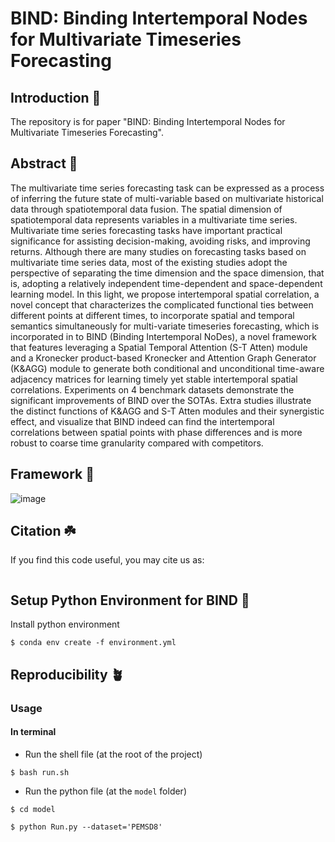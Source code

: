 # BIND: Binding Intertemporal Nodes for Multivariate Timeseries Forecasting



## Introduction :seedling:	

The repository is for paper "BIND: Binding Intertemporal Nodes for Multivariate Timeseries Forecasting". 

## Abstract :palm_tree:
The multivariate time series forecasting task can be expressed as a process of inferring the future state of multi-variable based on multivariate historical data through spatiotemporal data fusion. The spatial dimension of spatiotemporal data represents variables in a multivariate time series. Multivariate time series forecasting tasks have important practical significance for assisting decision-making, avoiding risks, and improving returns. Although there are many studies on forecasting tasks based on multivariate time series data, most of the existing studies adopt the perspective of separating the time dimension and the space dimension, that is, adopting a relatively independent time-dependent and space-dependent learning model. In this light, we propose intertemporal spatial correlation, a novel concept that characterizes the complicated functional ties between different points at different times, to incorporate spatial and temporal semantics simultaneously for multi-variate timeseries forecasting, which is incorporated in to BIND (Binding Intertemporal NoDes), a novel framework that features leveraging a Spatial Temporal Attention (S-T Atten) module and a Kronecker product-based Kronecker and Attention Graph Generator (K&AGG) module to generate both conditional and unconditional time-aware adjacency matrices for learning timely yet stable intertemporal spatial correlations. Experiments on 4 benchmark datasets demonstrate the significant improvements of BIND over the SOTAs. Extra studies illustrate the distinct functions of K&AGG and S-T Atten modules and their synergistic effect, and visualize that BIND indeed can find the intertemporal correlations between spatial points with phase differences and is more robust to coarse time granularity compared with competitors.

## Framework :ear_of_rice:
![image](https://github.com/WU-Guanying/BIND-main/blob/main/Figs/STRUCTURE.png)


## Citation :shamrock:
If you find this code useful, you may cite us as:

```

```

## Setup Python Environment for BIND :maple_leaf:
Install python environment
```{bash}
$ conda env create -f environment.yml 
```


## Reproducibility :potted_plant:	
### Usage
#### In terminal
- Run the shell file (at the root of the project)

```{bash}
$ bash run.sh
```
- Run the python file (at the `model` folder)
```{bash}
$ cd model

$ python Run.py --dataset='PEMSD8' 
```
